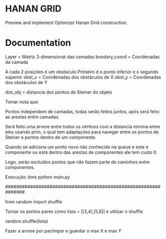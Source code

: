 # HANAN GRID

Preview and implement Optimizer Hanan Grid construction.

# Documentation

Layer = Matriz 3-dimensional das camadas
bondary_coord = Coordenadas da camada

A cada 2 posições é um obstaculo
Primeiro é o ponto inferior e o segundo superior
obst_x = Coordenadas dos obstáculos de X
obst_y = Coordenadas dos obstáculos de Y

dist_obj = distancia dos pontos de Steiner do objeto

Tomar nota que:

Pontos independem de camadas, todas serão feitos juntos, após será feito as arestas entre camadas.

Será feito uma árvore entre todos os vértices com a distancia minima entre eles usando prim, o qual tem adaptações para navegar entre os pontos de Steiner e pontos dentro de um componente. 

Quando se adiciona um ponto novo não conhecido na queue e este é componente ou está dentro das arestas de componentes ele tem custo 0.

Logo, serão excluídos pontos que não fazem parte de caminhos entre componentes.

Execução:
time python main.py


###############################################################

from random import shuffle

Tornar os pontos pares como lista = [[3,4],[5,6]] e utilizar o shuffle

random.shuffle(lista)

Fazer a arvore por par/impar e guardar o max X e max Y
